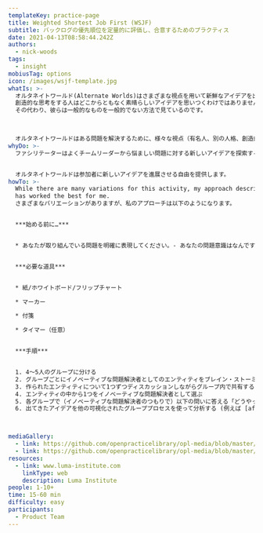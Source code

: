 ```yaml
---
templateKey: practice-page
title: Weighted Shortest Job First (WSJF)
subtitle: バックログの優先順位を定量的に評価し、合意するためのプラクティス
date: 2021-04-13T08:58:44.242Z
authors:
  - nick-woods
tags:
  - insight
mobiusTag: options
icon: /images/wsjf-template.jpg
whatIs: >-
  オルタネイトワールド(Alternate Worlds)はさまざまな視点を用いて新鮮なアイデアを出すアクティビティです。
  創造的な思考をする人はどこからともなく素晴らしいアイデアを思いつくわけではありません。
  その代わり、彼らは一般的なものを一般的でない方法で見ているのです。
  


  オルタネイトワールドはある問題を解決するために、様々な視点（有名人、別の人格、創造的組織など）を意図的に取り入れます。チームの精神的な障壁を壊し、個々人のコンテキストの中で問題を解決し、素晴らしいアイデアの新しい可能性を開きます。
whyDo: >-
  ファシリテーターはよくチームリーダーから悩ましい問題に対する新しいアイデアを探索する支援を依頼されます。参加者が自らの視点を取り除くことは難しく、（現実の、あるいは想像上の）制約にとらわれて新しいアイデアを思い浮かべることができません。


  オルタネイトワールドは参加者に新しいアイデアを進展させる自由を提供します。
howTo: >-
  While there are many variations for this activity, my approach described below
  has worked the best for me.
  さまざまなバリエーションがありますが、私のアプローチは以下のようになります。


  ***始める前に…***


  * あなたが取り組んでいる問題を明確に表現してください。- あなたの問題意識はなんですか？


  ***必要な道具***


  * 紙/ホワイトボード/フリップチャート

  * マーカー

  * 付箋

  * タイマー（任意）


  ***手順***


  1. 4〜5人のグループに分ける
  2. グループごとにイノベーティブな問題解決者としてのエンティティをブレイン・ストーミングで出す（1つのエンティティを1つの付箋に書く）
  3. 作られたエンティティについて1つずつディスカッションしながらグループ内で共有する
  4. エンティティの中から1つをイノベーティブな問題解決者として選ぶ
  5. 各グループで（イノベーティブな問題解決者のつもりで）以下の問いに答える「どうやってこの問題を解決しますか？」
  6. 出てきたアイデアを他の可視化されたグループプロセスを使って分析する (例えば [affinity mapping](https://openpracticelibrary.com/practice/affinity-mapping/) or [impact/effort prioritization](https://openpracticelibrary.com/practice/impact-effort-prioritization-matrix/))



mediaGallery:
  - link: https://github.com/openpracticelibrary/opl-media/blob/master/Alternative%20Worlds.png?raw=true
  - link: https://github.com/openpracticelibrary/opl-media/blob/master/Alternative%20Worlds%202.png?raw=true
resources:
  - link: www.luma-institute.com
    linkType: web
    description: Luma Institute
people: 1-10+
time: 15-60 min
difficulty: easy
participants:
  - Product Team
---
```

